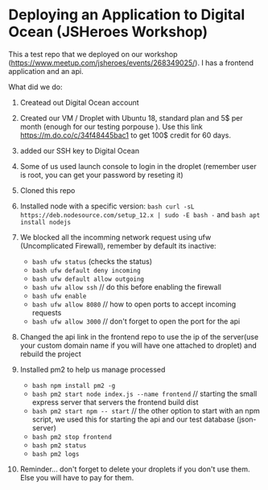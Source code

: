 # Deploying an Application to Digital Ocean (JSHeroes Workshop)

This a test repo that we deployed on our workshop (https://www.meetup.com/jsheroes/events/268349025/).
I has a frontend application and an api.

What did we do:

1. Createad out Digital Ocean account
2. Created our VM / Droplet with Ubuntu 18, standard plan and 5$ per month (enough for our testing porpouse ). Use this link https://m.do.co/c/34f48445bac1 to get 100$ credit for 60 days.
3. added our SSH key to Digital Ocean
4. Some of us used launch console to login in the droplet (remember user is root, you can get your password by reseting it)
5. Cloned this repo
6. Installed node with a specific version: ```bash curl -sL https://deb.nodesource.com/setup_12.x | sudo -E bash -``` and ```bash apt install nodejs```
7. We blocked all the incomming network request using ufw (Uncomplicated Firewall), remember by default its inactive:
    * ```bash ufw status``` (checks the status)
    * ```bash ufw default deny incoming```
    * ```bash ufw default allow outgoing```
    * ```bash ufw allow ssh``` // do this before enabling the firewall
    * ```bash ufw enable```
    * ```bash ufw allow 8080``` // how to open ports to accept incoming requests
    * ```bash ufw allow 3000``` // don't forget to open the port for the api
 8. Changed the api link in the frontend repo to use the ip of the server(use your custom domain name if you will have one attached to droplet) and rebuild the project
 9. Installed pm2 to help us manage processed
    * ```bash npm install pm2 -g```
    * ```bash pm2 start node index.js --name frontend``` // starting the small express server that servers the frontend build dist
    * ```bash pm2 start npm -- start``` // the other option to start with an npm script, we used this for starting the api and our test database (json-server)
    * ```bash pm2 stop frontend```
    * ```bash pm2 status```
    * ```bash pm2 logs```
    
10. Reminder... don't forget to delete your droplets if you don't use them. Else you will have to pay for them.

